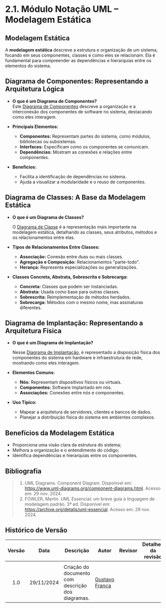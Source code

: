 # 2.1. Módulo Notação UML – Modelagem Estática

## Modelagem Estática

A **modelagem estática** descreve a estrutura e organização de um sistema, focando em seus componentes, classes e como eles se relacionam. Ela é fundamental para compreender as dependências e hierarquias entre os elementos do sistema.

## Diagrama de Componentes: Representando a Arquitetura Lógica

- **O que é um Diagrama de Componentes?**  
  Este [Diagrama de Componentes](componentes.md) descreve a organização e a interconexão dos componentes de software no sistema, destacando como eles interagem.

- **Principais Elementos:**  
  - **Componentes:** Representam partes do sistema, como módulos, bibliotecas ou subsistemas.  
  - **Interfaces:** Especificam como os componentes se comunicam.  
  - **Dependências:** Mostram as conexões e relações entre componentes.  

- **Benefícios:**  
  - Facilita a identificação de dependências no sistema.  
  - Ajuda a visualizar a modularidade e o reuso de componentes.


## Diagrama de Classes: A Base da Modelagem Estática

- **O que é um Diagrama de Classes?**  

  O [Diagrama de Classe](DiagramadeClasse.md) é a representação mais importante na modelagem estática, detalhando as classes, seus atributos, métodos e os relacionamentos entre elas.

- **Tipos de Relacionamentos Entre Classes:**  
  - **Associação:** Conexão entre duas ou mais classes.  
  - **Agregação e Composição:** Relacionamentos "parte-todo".  
  - **Herança:** Representa especializações ou generalizações.  

- **Classes Concreta, Abstrata, Sobrescrita e Sobrecarga:**  
  - **Concreta:** Classes que podem ser instanciadas.  
  - **Abstrata:** Usada como base para outras classes.  
  - **Sobrescrita:** Reimplementação de métodos herdados.  
  - **Sobrecarga:** Métodos com o mesmo nome, mas assinaturas diferentes.  

## Diagrama de Implantação: Representando a Arquitetura Física

- **O que é um Diagrama de Implantação?** 

  Nesse [Diagrama de Implantação](DiagramadeImplantacao.md), é representado a disposição física dos componentes do sistema em hardware e infraestrutura de rede, mostrando como eles interagem.

- **Elementos Comuns:**  
  - **Nós:** Representam dispositivos físicos ou virtuais.  
  - **Componentes:** Software implantado em nós.  
  - **Associações:** Conexões entre nós e componentes.  

- **Uso Típico:**  
  - Mapear a arquitetura de servidores, clientes e bancos de dados.  
  - Planejar a distribuição física do sistema em ambientes complexos.


## Benefícios da Modelagem Estática

- Proporciona uma visão clara da estrutura do sistema;  
- Melhora a organização e o entendimento do código;  
- Identifica dependências e hierarquias entre os componentes.  

## Bibliografia

> 1. UML Diagrams. Component Diagram. Disponível em: https://www.uml-diagrams.org/component-diagrams.html. Acesso em: 29 nov. 2024.
> 2. FOWLER, Martin. UML Essencial: um breve guia à linguagem de modelagem padrão. 3ª ed. Disponível em: https://archive.org/details/uml-essencial. Acesso em: 29 nov. 2024.

## Histórico de Versão


|Versão|Data|Descrição|Autor|Revisor| Detalhes da revisão |
|:----:|----|---------|-----|:-------:|-----| 
|  |  |  |  |  | |
| 1.0 | 29/11/2024 | Criação do documento com descrição dos diagramas. | [Gustavo França](https://github.com/gustavofbs) |  | |
